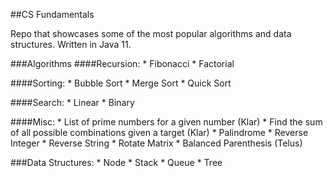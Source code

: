 ##CS Fundamentals

Repo that showcases some of the most popular algorithms and data structures. Written in Java 11.

###Algorithms
####Recursion:
    * Fibonacci
    * Factorial

####Sorting:
    * Bubble Sort
    * Merge Sort
    * Quick Sort

####Search:
    * Linear 
    * Binary 

####Misc:
    * List of prime numbers for a given number (Klar)
    * Find the sum of all possible combinations given a target (Klar)
    * Palindrome
    * Reverse Integer
    * Reverse String
    * Rotate Matrix
    * Balanced Parenthesis (Telus)
    
###Data Structures:
    * Node
    * Stack
    * Queue
    * Tree
    